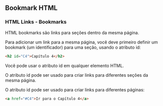 ## Bookmark HTML

### HTML Links - Bookmarks

HTML bookmarks são links para seções dentro da mesma página.

Para adicionar um link para a mesma página, você deve primeiro definir um bookmark (um identificador) para uma seção, usando o atributo id:

```html
<h2 id="C4">Capítulo 4</h2>
```

Você pode usar o atributo id em qualquer elemento HTML.

O atributo id pode ser usado para criar links para diferentes seções da mesma página.

O atributo id pode ser usado para criar links para diferentes páginas:

```html
<a href="#C4">Ir para o Capítulo 4</a>
```